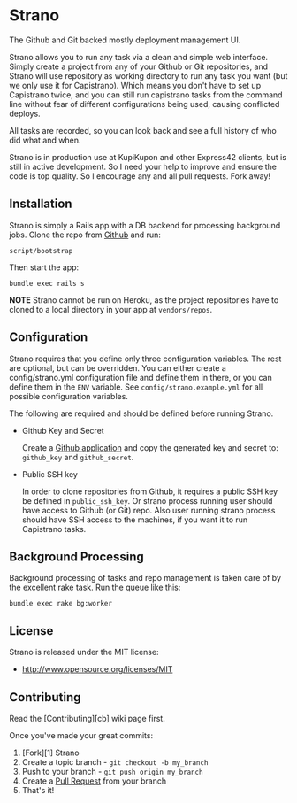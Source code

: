 Strano
======

The Github and Git backed mostly deployment management UI.

Strano allows you to run any task via a clean and simple web interface.
Simply create a project from any of your Github or Git repositories, and Strano will use
repository as working directory to run any task you want (but we only use it for Capistrano).
Which means you don't have to set up Capistrano twice, and you can still run
capistrano tasks from the command line without fear of different configurations
being used, causing conflicted deploys.

All tasks are recorded, so you can look back and see a full history of who did
what and when.

Strano is in production use at KupiKupon and other Express42 clients, but is
still in active development.  So I need your help to improve and ensure the code
is top quality. So I encourage any and all pull requests. Fork away!

Installation
------------

Strano is simply a Rails app with a DB backend for processing background jobs.
Clone the repo from [Github](https://github.com/express42/strano) and run:

    script/bootstrap

Then start the app:

    bundle exec rails s

**NOTE** Strano cannot be run on Heroku, as the project repositories have to cloned
to a local directory in your app at `vendors/repos`.


Configuration
-------------

Strano requires that you define only three configuration variables. The rest are
optional, but can be overridden. You can either create a config/strano.yml
configuration file and define them in there, or you can define them in the `ENV`
variable. See `config/strano.example.yml` for all possible configuration variables.

The following are required and should be defined before running Strano.

- Github Key and Secret

  Create a [Github application](https://github.com/settings/applications) and copy
  the generated key and secret to: `github_key` and `github_secret`.

- Public SSH key

  In order to clone repositories from Github, it requires a public SSH key be
  defined in `public_ssh_key`. Or strano process running user should have access
  to Github (or Git) repo. Also user running strano process should have SSH
  access to the machines, if you want it to run Capistrano tasks.


Background Processing
---------------------

Background processing of tasks and repo management is taken care of by the excellent rake task. Run
the queue like this:

    bundle exec rake bg:worker

License
-------

Strano is released under the MIT license:

* http://www.opensource.org/licenses/MIT


Contributing
------------

Read the [Contributing][cb] wiki page first.

Once you've made your great commits:

1. [Fork][1] Strano
2. Create a topic branch - `git checkout -b my_branch`
3. Push to your branch - `git push origin my_branch`
4. Create a [Pull Request](http://help.github.com/pull-requests/) from your branch
5. That's it!
